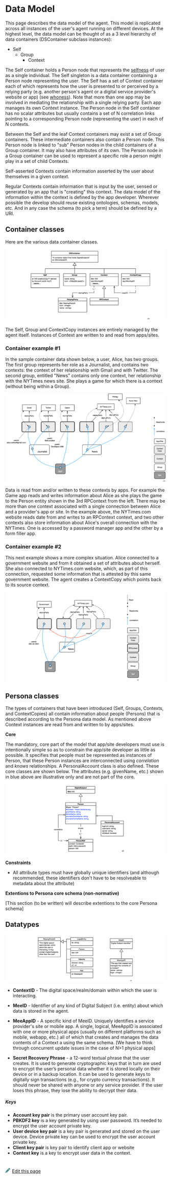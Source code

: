 # Data Model

This page describes the data model of the agent. This model is replicated across all instances of the user's agent running on different devices. At the highest level, the data model can be thought of as a 3 level hierarchy of data containers (DSContainer subclass instances):
* Self
  * Group
    * Context

The Self container holds a Person node that represents the [selfness](https://docs-dev.mee.foundation/Concepts.html#selfness-vs-whoness) of user as a single individual. The Self singleton is a data container containing a Person node representing the user. The Self has a set of Context container each of which represents how the user is presented to or perceived by a relying party (e.g. another person's agent or a digital service provider's website or app) (see [whoness](https://docs-dev.mee.foundation/Concepts.html#selfness-vs-whoness)). Note that more than one app may be involved in mediating the relationship with a single relying party. Each app manages its own Context instance. The Person node in the Self container has no scalar attributes but usually contains a set of N correlation links pointing to a corresponding Person node (representing the user) in each of N contexts.

Between the Self and the leaf Context containers may exist a set of Group containers. These intermediate containers also contain a Person node. This Person node is linked to "sub" Person nodes in the child containers of a Group container. It may also have attributes of its own. The Person node in a Group container can be used to represent a specific role a person might play in a set of child Contexts. 

Self-asserted Contexts contain information asserted by the user about themselves in a given context. 

Regular Contexts contain information that is input by the user, sensed or generated by an app that is "creating" this context. The data model of the information within the context is defined by the app developer. Wherever possible the develop should reuse existing ontologies, schemas, models, etc. And in any case the schema (to pick a term) should be defined by a URI.

## Container classes

Here are the various data container classes. 

![framework-classes2](./images/container-classes.png)

The Self, Group and ContextCopy instances are entirely managed by the agent itself. Instances of Context are written to and read from apps/sites. 

### Container example #1

In the sample container data shown below, a user, Alice, has two groups. The first group represents her role as a Journalist, and contains two contexts: the context of her relationship with Gmail and with Twitter. The second group, entitled "News" contains only one context, her relationship with the NYTimes news site. She plays a game for which there is a context (without being within a Group). 

![example1](./images/example1.png)

Data is read from and/or written to these contexts by apps. For example the Game app reads and writes information about Alice as she plays the game to the Person entity shown in the 3rd RPContext from the left. There may be more than one context associated with a single connection between Alice and a provider's app or site. In the example above, the NYTimes.com website reads date from and writes to an RPContext context, and two other contexts also store information about Alice's overall connection with the NYTimes. One is accessed by a password manager app and the other by a form filler app.

### Container example #2

This next example shows a more complex situation. Alice connected to a government website and from it obtained a set of attributes about herself.  She also connected to NYTimes.com website, which, as part of this connection, requested some information that is attested by this same government website. The agent creates a ContextCopy which points back to its source context. 

![example2](./images/example2.png)

## Persona classes

The  types of containers that have been introduced (Self, Groups, Contexts, and ContextCopies) all contain information about people (Persons) that is described according to the Persona data model. As mentioned above Context instances are read from and written to by apps/sites. 

**Core**

The mandatory, core part of the model that app/site developers must use is intentionally simple so as to constrain the app/site developer as little as possible. It specifies that people must be represented as instances of Person, that these Person instances are interconnected using *correlation* and *knows* relationships. A PersonalAccount class is also defined. These core classes are shown below. The attributes (e.g. givenName, etc.) shown in blue above are illustrative only and are not part of the core. 

![persona-classes](./images/persona-classes.png)

**Constraints**

- All attribute types must have globally unique identifiers (and although recommended, these identifiers don't have to be resolveable to metadata about the attribute)

**Extentions to Persona core schema  (non-normative)**

[This section (to be written) will describe extentions to the core Persona schema]

## Datatypes

![framework-datatypes](./images/datatypes.png)

- **ContextID** - The digital space/realm/domain within which the user is interacting. 
- **MeeID** - Identifier of any kind of Digital Subject (i.e. entity) about which data is stored in the agent. 

- **MeeAppID** - A specific kind of MeeID. Uniquely identifies a service provider's site or mobile app. A single, logical, MeeAppID is associated with one or more physical apps (usually on different platforms such as mobile, webapp, etc.) all of which that creates and manages the data contents of a Context a using the same schema. [We have to think through concurrent update issues in the case of N>1 physical apps]

- **Secret Recovery Phrase** - a 12-word textual phrase that the user creates. It is used to generate cryptographic keys that in turn are used to encrypt the user’s personal data whether it is stored locally on their device or in a backup location. It can be used to generate keys to digitally sign transactions (e.g., for crypto currency transactions). It should never be shared with anyone or any service provider. If the user loses this phrase, they lose the ability to decrypt their data. 

##### Keys

* **Account key pair** is the primary user account key pair.
* **PBKDF2 key** is a key generated by using user password. It’s needed to encrypt the user account private key.
* **User device key pair** is a key pair is generated and stored on the user device. Device private key can be used to encrypt the user account private key.
* **Client key pair** is key pair to identify client app or website
* **Context key** is a key to encrypt user data in the context.


#
[<p><img src="images/edit.svg" style="width: 15px;margin-right: 6px;text-color: #4F868E;" alt="Edit Page" />Edit this page</p>](https://github.com/MeeProject/docs/edit/develop/src/Data.md)
